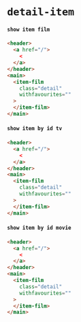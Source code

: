 # `detail-item`

#### `show item film`

```html
<header>
  <a href="/">
    <
  </a>
</header>
<main>
  <item-film
    class="detail"
    withfavourites=""
  >
  </item-film>
</main>

```

#### `show item by id tv`

```html
<header>
  <a href="/">
    <
  </a>
</header>
<main>
  <item-film
    class="detail"
    withfavourites=""
  >
  </item-film>
</main>

```

#### `show item by id movie`

```html
<header>
  <a href="/">
    <
  </a>
</header>
<main>
  <item-film
    class="detail"
    withfavourites=""
  >
  </item-film>
</main>

```

